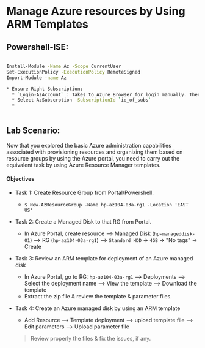 
# Manage Azure resources by Using ARM Templates

## Powershell-ISE:

```sh

Install-Module -Name Az -Scope CurrentUser
Set-ExecutionPolicy -ExecutionPolicy RemoteSigned
Import-Module -name Az 

* Ensure Right Subscription: 
  * `Login-AzAccount` : Takes to Azure Browser for login manually. Then displays the Login Account
  * Select-AzSubscrption -SubscriptionId `id_of_subs`
  * 
    
```

## Lab Scenario:

Now that you explored the basic Azure administration capabilities associated with provisioning resources and organizing them based on resource groups by using the Azure portal, you need to carry out the equivalent task by using Azure Resource Manager templates.

#### Objectives

* Task 1: Create Resource Group from Portal/Powershell. 
  * `$ New-AzResourceGroup -Name hp-az104-03a-rg1 -Location 'EAST US'`

* Task 2: Create a Managed Disk to that RG from Portal. 
   * In Azure Portal, create resource --> Managed Disk (`hp-manageddisk-01`) --> RG (`hp-az104-03a-rg1`) --> `Standard HDD` -> `4GB` -> "No tags" -> Create

* Task 3: Review an ARM template for deployment of an Azure managed disk  
  * In Azure Portal, go to RG: `hp-az104-03a-rg1` --> Deployments --> Select the deployment name --> View the template --> Download the template 
  * Extract the zip file & review the template & parameter files.
  
* Task 4: Create an Azure managed disk by using an ARM template
  * Add Resource --> Template deployment --> upload template file --> Edit parameters --> Upload parameter file
  > Review properly the files & fix the issues, if any.

